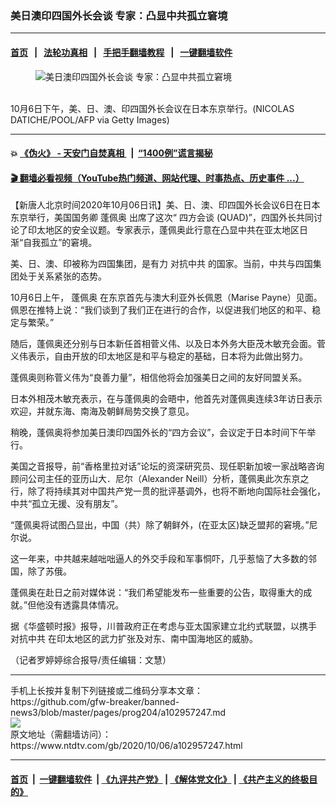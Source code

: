 ### 美日澳印四国外长会谈 专家：凸显中共孤立窘境
------------------------

#### [首页](https://github.com/gfw-breaker/banned-news3/blob/master/README.md) &nbsp;&nbsp;|&nbsp;&nbsp; [法轮功真相](https://github.com/begood0513/basic/blob/master/README.md)  &nbsp;&nbsp;|&nbsp;&nbsp; [手把手翻墙教程](https://github.com/gfw-breaker/guides/wiki)  &nbsp;&nbsp;|&nbsp;&nbsp; [一键翻墙软件](https://github.com/gfw-breaker/nogfw/blob/master/README.md)  



<div><div class="featured_image">
 <figure>
  <img alt="美日澳印四国外长会谈 专家：凸显中共孤立窘境" src="https://i.ntdtv.com/assets/uploads/2020/10/GettyImages-1228918094-800x450.jpg"/>
 </figure><br/>
 <span class="caption">
  10月6日下午，美、日、澳、印四国外长会议在日本东京举行。(NICOLAS DATICHE/POOL/AFP via Getty Images)
 </span>
</div>
</div><hr/>

#### 💥 [《伪火》 - 天安门自焚真相 ](http://158.247.195.190:10000/videos/blog/weihuo.html)&nbsp; |&nbsp; [“1400例”谎言揭秘  ](http://158.247.195.190:10000/videos/blog/jiexi1400.html)

#### [ 🎬  翻墙必看视频（YouTube热门频道、网站代理、时事热点、历史事件 ...）](https://github.com/gfw-breaker/links/blob/master/banned.md)

<div><div class="post_content" itemprop="articleBody">
 <p>
  【新唐人北京时间2020年10月06日讯】美、日、澳、印四国外长会议6日在日本东京举行，美国国务卿
  <ok href="https://www.ntdtv.com/gb/蓬佩奥.htm">
   蓬佩奥
  </ok>
  出席了这次“
  <ok href="https://www.ntdtv.com/gb/四方会谈.htm">
   四方会谈
  </ok>
  (QUAD)”，四国外长共同讨论了印太地区的安全议题。专家表示，蓬佩奥此行意在凸显中共在亚太地区日渐“自我孤立”的窘境。
 </p>
 <p>
  美、日、澳、印被称为四国集团，是有力
  <ok href="https://www.ntdtv.com/gb/对抗中共.htm">
   对抗中共
  </ok>
  的国家。当前，中共与四国集团处于关系紧张的态势。
 </p>
 <p>
  10月6日上午，
  <ok href="https://www.ntdtv.com/gb/蓬佩奥.htm">
   蓬佩奥
  </ok>
  在东京首先与澳大利亚外长佩恩（Marise Payne）见面。佩恩在推特上说：“我们谈到了我们正在进行的合作，以促进我们地区的和平、稳定与繁荣。”
 </p>
 <p>
  随后，蓬佩奥还分别与日本新任首相菅义伟、以及日本外务大臣茂木敏充会面。菅义伟表示，自由开放的印太地区是和平与稳定的基础，日本将为此做出努力。
 </p>
 <p>
  蓬佩奥则称菅义伟为“良善力量”，相信他将会加强美日之间的友好同盟关系。
 </p>
 <p>
  日本外相茂木敏充表示，在与蓬佩奥的会晤中，他首先对蓬佩奥连续3年访日表示欢迎，并就东海、南海及朝鲜局势交换了意见。
 </p>
 <p>
  稍晚，蓬佩奥将参加美日澳印四国外长的“四方会议”，会议定于日本时间下午举行。
 </p>
 <p>
  美国之音报导，前“香格里拉对话”论坛的资深研究员、现任职新加坡一家战略咨询顾问公司主任的亚历山大．尼尔（Alexander Neill）分析，蓬佩奥此次东京之行，除了将持续其对中国共产党一贯的批评基调外，也将不断地向国际社会强化，中共“孤立无援、没有朋友”。
 </p>
 <p>
  “蓬佩奥将试图凸显出，中国（共）除了朝鲜外，(在亚太区)缺乏盟邦的窘境。”尼尔说。
 </p>
 <p>
  这一年来，中共越来越咄咄逼人的外交手段和军事恫吓，几乎惹恼了大多数的邻国，除了苏俄。
 </p>
 <p>
  蓬佩奥在赴日之前对媒体说：“我们希望能发布一些重要的公告，取得重大的成就。”但他没有透露具体情况。
 </p>
 <p>
  据《华盛顿时报》报导，川普政府正在考虑与亚太国家建立北约式联盟，以携手
  <ok href="https://www.ntdtv.com/gb/对抗中共.htm">
   对抗中共
  </ok>
  在印太地区的武力扩张及对东、南中国海地区的威胁。
 </p>
 <p>
  （记者罗婷婷综合报导/责任编辑：文慧）
 </p>
 <div class="single_ad">
 </div>
</div>
</div>
<hr/>
手机上长按并复制下列链接或二维码分享本文章：<br/>
https://github.com/gfw-breaker/banned-news3/blob/master/pages/prog204/a102957247.md <br/>
<a href='https://github.com/gfw-breaker/banned-news3/blob/master/pages/prog204/a102957247.md'><img src='https://github.com/gfw-breaker/banned-news3/blob/master/pages/prog204/a102957247.md.png'/></a> <br/>
原文地址（需翻墙访问）：https://www.ntdtv.com/gb/2020/10/06/a102957247.html


------------------------
#### [首页](https://github.com/gfw-breaker/banned-news3/blob/master/README.md) &nbsp;|&nbsp; [一键翻墙软件](https://github.com/gfw-breaker/nogfw/blob/master/README.md) &nbsp;| [《九评共产党》](https://github.com/gfw-breaker/9ping.md/blob/master/README.md#九评之一评共产党是什么) | [《解体党文化》](https://github.com/gfw-breaker/jtdwh.md/blob/master/README.md) | [《共产主义的终极目的》](https://github.com/gfw-breaker/gczydzjmd.md/blob/master/README.md)


<img src='http://gfw-breaker.win/banned-news3/pages/prog204/a102957247.md' width='0px' height='0px'/>
